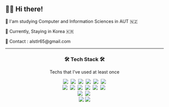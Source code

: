 <h2>🙋‍♂️ Hi there!</h2>
<p> 🌱 I'am studying Computer and Information Sciences in AUT 🇳🇿 </p>
<p> 🌱 Currently, Staying in Korea 🇰🇷 </p>
<p> 🌱 Contact : alstlr65@gmail.com </p> 
<hr/>
<h3 align="center">🛠 Tech Stack 🛠</h3>

<p align="center"> Techs that I've used at least once </p>

<p align="center">
  <img src="https://img.shields.io/badge/html-E34F26?style=flat-square&logo=html5&logoColor=white"/>&nbsp
  <img src="https://img.shields.io/badge/css-1572B6?style=flat-square&logo=css3&logoColor=white"/>&nbsp
  <img src="https://img.shields.io/badge/Javascript-ffb13b?style=flat-square&logo=javascript&logoColor=white"/>&nbsp 
  <img src="https://img.shields.io/badge/react-61DAFB?style=flat-square&logo=react&logoColor=black"/>&nbsp
  <img src="https://img.shields.io/badge/Node.js-339933?style=flat-square&logo=Node.js&logoColor=white"/>&nbsp
  <img src="https://img.shields.io/badge/express-000000?style=flat-square&logo=express&logoColor=white">

 
  <br>
  <img src="https://img.shields.io/badge/C++-00599C?style=flat-square&logo=C%2B%2B&logoColor=white"/>&nbsp 
  <img src="https://img.shields.io/badge/-C%23-239120?style=flat-square&logo=Csharp&logoColor=white"/>&nbsp 
  <img src="https://img.shields.io/badge/Java-007396?style=flat-square&logo=Java&logoColor=white"/>&nbsp
  <img src="https://img.shields.io/badge/spring-6DB33F?style=flat-square&logo=spring&logoColor=white"/>&nbsp
  <img src="https://img.shields.io/badge/SpringBoot-6DB33F?style=flat-square&logo=Spring&logoColor=white"/>&nbsp
  <img src="https://img.shields.io/badge/Android-3DDC84?style=flat-square&logo=Android&logoColor=white"/></a>&nbsp
  
  <br>
  <img src="https://img.shields.io/badge/Mysql-E6B91E?style=flat-square&logo=MySql&logoColor=white"/>&nbsp 
  <img src="https://img.shields.io/badge/mongoDB-47A248?style=flat-square&logo=MongoDB&logoColor=white"/>&nbsp
  
  <br>
  <img src="https://img.shields.io/badge/git-F05032?style=flat-square&logo=git&logoColor=white">
  <img src="https://img.shields.io/badge/github-181717?style=flat-square&logo=github&logoColor=white">

</p>


<!--
**Mike-Jeong/Mike-Jeong** is a ✨ _special_ ✨ repository because its `README.md` (this file) appears on your GitHub profile.

Here are some ideas to get you started:

- 🔭 I’m currently working on ...
- 🌱 I’m currently learning ...
- 👯 I’m looking to collaborate on ...
- 🤔 I’m looking for help with ...
- 💬 Ask me about ...
- 📫 How to reach me: ...
- 😄 Pronouns: ...
- ⚡ Fun fact: ...
-->
